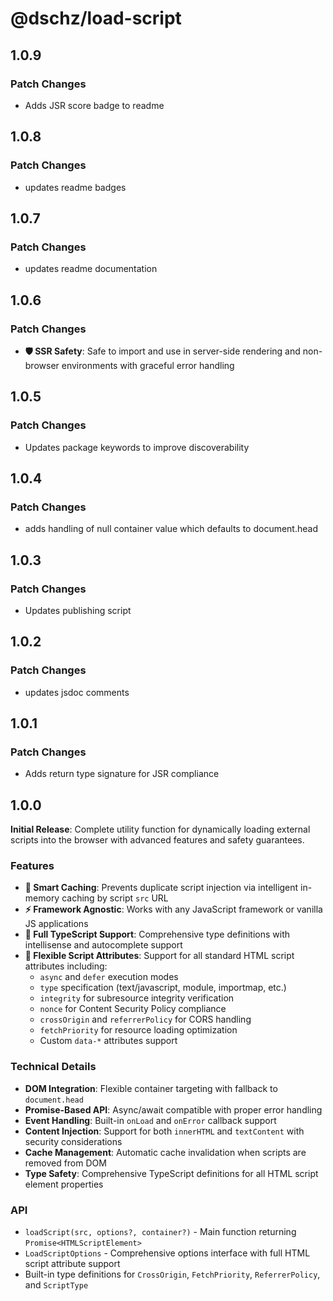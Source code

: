 # @dschz/load-script

## 1.0.9

### Patch Changes

- Adds JSR score badge to readme

## 1.0.8

### Patch Changes

- updates readme badges

## 1.0.7

### Patch Changes

- updates readme documentation

## 1.0.6

### Patch Changes

- **🛡️ SSR Safety**: Safe to import and use in server-side rendering and non-browser environments with graceful error handling

## 1.0.5

### Patch Changes

- Updates package keywords to improve discoverability

## 1.0.4

### Patch Changes

- adds handling of null container value which defaults to document.head

## 1.0.3

### Patch Changes

- Updates publishing script

## 1.0.2

### Patch Changes

- updates jsdoc comments

## 1.0.1

### Patch Changes

- Adds return type signature for JSR compliance

## 1.0.0

**Initial Release**: Complete utility function for dynamically loading external scripts into the browser with advanced features and safety guarantees.

### Features

- **🔄 Smart Caching**: Prevents duplicate script injection via intelligent in-memory caching by script `src` URL
- **⚡ Framework Agnostic**: Works with any JavaScript framework or vanilla JS applications
- **📝 Full TypeScript Support**: Comprehensive type definitions with intellisense and autocomplete support
- **🎯 Flexible Script Attributes**: Support for all standard HTML script attributes including:
  - `async` and `defer` execution modes
  - `type` specification (text/javascript, module, importmap, etc.)
  - `integrity` for subresource integrity verification
  - `nonce` for Content Security Policy compliance
  - `crossOrigin` and `referrerPolicy` for CORS handling
  - `fetchPriority` for resource loading optimization
  - Custom `data-*` attributes support

### Technical Details

- **DOM Integration**: Flexible container targeting with fallback to `document.head`
- **Promise-Based API**: Async/await compatible with proper error handling
- **Event Handling**: Built-in `onLoad` and `onError` callback support
- **Content Injection**: Support for both `innerHTML` and `textContent` with security considerations
- **Cache Management**: Automatic cache invalidation when scripts are removed from DOM
- **Type Safety**: Comprehensive TypeScript definitions for all HTML script element properties

### API

- `loadScript(src, options?, container?)` - Main function returning `Promise<HTMLScriptElement>`
- `LoadScriptOptions` - Comprehensive options interface with full HTML script attribute support
- Built-in type definitions for `CrossOrigin`, `FetchPriority`, `ReferrerPolicy`, and `ScriptType`
